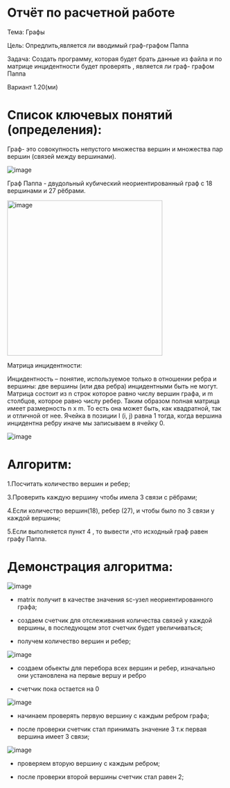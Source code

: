 # Отчёт по расчетной работе
Тема: Графы

Цель: Опредлить,является ли вводимый граф-графом Паппа

Задача: Создать программу, которая будет брать данные из файла и по матрице инцидентности будет проверять , является ли граф- графом Паппа

Вариант 1.20(ми)

# Список ключевых понятий (определения):

Граф- это совокупность непустого множества вершин и множества пар вершин (связей между вершинами).

![image](https://github.com/iis-32170x/RPIIS/assets/144939284/6b61aa15-b391-4093-84d2-123a36590d10)

Граф Паппа -  двудольный кубический неориентированный граф с 18 вершинами и 27 рёбрами.

<img width="358" alt="image" src="https://github.com/iis-32170x/RPIIS/assets/144939284/838958ab-7fd6-41bd-b05e-7efed38484d6">


Матрица инцидентности:

Инцидентность – понятие, используемое только в отношении ребра и вершины: две вершины (или два ребра) инцидентными быть не могут.
Матрица состоит из n строк которое равно числу вершин графа, и m столбцов, которое равно числу ребер. Таким образом полная матрица имеет размерность n x m. То есть она может быть, как квадратной, так и отличной от нее.
Ячейка в позиции I (i, j) равна 1 тогда, когда вершина инцидентна ребру иначе мы записываем в ячейку 0.

![image](https://github.com/iis-32170x/RPIIS/assets/144939284/feda6d75-b4d9-4775-a223-3b4b8d12223e)

# Алгоритм:


1.Посчитать количество вершин и ребер;

3.Проверить каждую вершину чтобы имела 3 связи с рёбрами;

4.Если количество вершин(18), ребер (27), и чтобы было по 3 связи у каждой вершины;

5.Если выполняется пункт 4 , то вывести ,что  исходный граф равен графу Паппа. 

# Демонстрация алгоритма:

![image](https://github.com/iis-32170x/RPIIS/assets/144939284/059d3315-6ffb-4e8d-a6d6-5f4115a0b9bd)


- matrix получит в качестве значения sc-узел неориентированного графа;

- создаем счетчик для отслеживания количества связей у каждой вершины, в последующем этот счетчик будет увеличиваться;

- получем количество вершин и ребер;


![image](https://github.com/iis-32170x/RPIIS/assets/144939284/e15e2061-077f-4f0e-ae70-cff526bb49e7)

- создаем обьекты для перебора всех вершин и ребер, изначально они установлена на первые вершу и ребро

- счетчик пока остается на 0


![image](https://github.com/iis-32170x/RPIIS/assets/144939284/0b35924f-4578-4aff-b607-96b85532087b)

- начинаем проверять первую вершину с каждым ребром графа;

- после проверки счетчик стал принимать значение 3 т.к первая вершина имеет 3 связи; 


![image](https://github.com/iis-32170x/RPIIS/assets/144939284/d1ad7501-84a9-41d5-aa9e-041c50e33b42)

- проверяем вторую вершину с каждым ребром;
  
- после проверки второй вершины счетчик стал равен 2;



